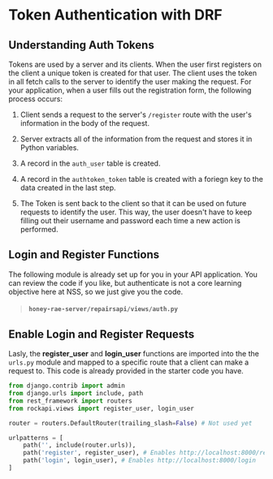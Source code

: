 # Token Authentication with DRF

## Understanding Auth Tokens

Tokens are used by a server and its clients. When the user first registers on the client a unique token is created for that user. The client uses the token in all fetch calls to the server to identify the user making the request.  For your application, when a user fills out the registration form, the following process occurs:

1. Client sends a request to the server's `/register` route with the user's information in the body of the request.

1. Server extracts all of the information from the request and stores it in Python variables.

1. A record in the `auth_user` table is created.

1. A record in the `authtoken_token` table is created with a foriegn key to the data created in the last step.

1. The Token is sent back to the client so that it can be used on future requests to identify the user. This way, the user doesn't have to keep filling out their username and password each time a new action is performed.

## Login and Register Functions

The following module is already set up for you in your API application. You can review the code if you like, but authenticate is not a core learning objective here at NSS, so we just give you the code.

> #### `honey-rae-server/repairsapi/views/auth.py`

## Enable Login and Register Requests

Lasly, the **register_user** and **login_user** functions are imported into the the `urls.py` module and mapped to a specific route that a client can make a request to. This code is already provided in the starter code you have.

```py
from django.contrib import admin
from django.urls import include, path
from rest_framework import routers
from rockapi.views import register_user, login_user

router = routers.DefaultRouter(trailing_slash=False) # Not used yet

urlpatterns = [
    path('', include(router.urls)),
    path('register', register_user), # Enables http://localhost:8000/register
    path('login', login_user), # Enables http://localhost:8000/login
]
```
